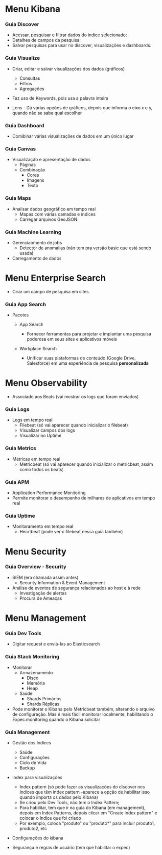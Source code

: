 # Menu Kibana

### Guia Discover

- Acessar, pesquisar e filtrar dados do índice selecionado;
- Detalhes de campos da pesquisa;
- Salvar pesquisas para usar no discover, visualizações e dashboards.

### Guia Visualize

- Criar, editar e salvar visualizações dos dados (gráficos)
  - Consultas
  - Filtros
  - Agregações
 
- Faz uso de Keywords, pois usa a palavra inteira
- Lens - Dá várias opções de gráficos, depois que informa o eixo x e y, quando não se sabe qual escolher

### Guia Dashboard

- Comibinar várias visualizações de dados em um único lugar

### Guia Canvas

- Visualização e apresentação de dados
  - Páginas
  - Combinação
    - Cores
    - Imagens
    - Texto
   
### Guia Maps

- Analisar dados geográfico em tempo real
  - Mapas com várias camadas e índices
  - Carregar arquivos GeoJSON

### Guia Machine Learning
- Gerenciaomento de jobs
  - Detector de anomalias (não tem pra versão basic que está sendo usada)
- Carregamento de dados

# Menu Enterprise Search

- Criar um campo de pesquisa em sites

### Guia App Search

- Pacotes
  - App Search
    - Fornecer ferramentas para projetar e implantar uma pesquisa poderosa em seus sites e aplicativos móveis
   
  - Workplace Search
    - Unificar suas plataformas de conteúdo (Google Drive, Salesforce) em uma experiência de pesquisa **personalizada**

# Menu Observability

- Associado aos Beats (vai mostrar os logs que foram enviados)

### Guia Logs
- Logs em tempo real
  - Filebeat (só vai aparecer quando inicializar o filebeat)
  - Visualizar campos dos logs
  - Visualizar no Uptime

### Guia Metrics
- Métricas em tempo real
  - Metricbeat (só vai aparecer quando inicializar o metricbeat, assim como todos os beats)
 
### Guia APM
- Application Performance Monitoring
- Permite monitorar o desempenho de milhares de aplicativos em tempo real

### Guia Uptime
- Monitoramento em tempo real
  - Heartbeat (pode ver o filebeat nessa guia também)
 
# Menu Security

### Guia Overview - Security

- SIEM (era chamada assim antes)
  - Security Information & Event Management
- Análise de eventos de segurança relacionados ao host e à rede
  - Investigação de alertas
  - Procura de Ameaças
 
# Menu Management

### Guia Dev Tools

- Digitar request e enviá-las ao Elasticsearch

### Guia Stack Monitoring

- Monitorar
  - Armazenamento
    - Disco
    - Memória
    - Heap
  - Saúde
    - Shards Primários
    - Shards Réplicas
-  Pode monitorar o Kibana pelo Metricbeat também, alterando o arquivo de configuração. Mas é mais fácil monitorar localmente, habilitando o Expec.monitoring quando o Kibana solicitar

### Guia Management
- Gestão dos índices
  -  Saúde
  -  Configurações
  -  Ciclo de Vida
  -  Backup
 
- Index para visualizações
  - Index pattern (só pode fazer as visualizações do discover nos índices que têm index pattern -aparece a opção de habilitar isso quando importa os dados pelo Kibana)
  - Se criou pelo Dev Tools, não tem o Index Pattern;
  - Para habilitar, tem que ir na guia do Kibana (em management), depois em Index Patterns, depois clicar em "Create index pattern" e colocar o índice que foi criado
  - Por exemplo, coloca "produto" ou "produto*" para incluir produto1, produto2, etc  
 
- Configurações do kibana
- Segurança e regras de usuário (tem que habilitar o expec)
